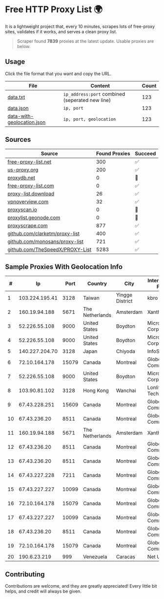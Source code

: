 
# Free HTTP Proxy List 🌍

It is a lightweight project that, every 10 minutes, scrapes lots of free-proxy sites, validates if it works, and serves a clean proxy list.


> Scraper found **7839** proxies at the latest update. Usable proxies are below.

## Usage

Click the file format that you want and copy the URL.


|File|Content|Count|
|----|-------|-----|
|[data.txt](https://raw.githubusercontent.com/themiralay/Proxy-List-World/master/data.txt)|`ip_address:port` combined (seperated new line)|123|
|[data.json](https://raw.githubusercontent.com/themiralay/Proxy-List-World/master/data.json)|`ip, port`|123|
|[data-with-geolocation.json](https://raw.githubusercontent.com/themiralay/Proxy-List-World/master/data-with-geolocation.json)|`ip, port, geolocation`|123|

## Sources

|Source|Found Proxies|Succeed|
|------|-------------|-------|
|[free-proxy-list.net](https://free-proxy-list.net)|300|✅|
|[us-proxy.org](https://www.us-proxy.org)|200|✅|
|[proxydb.net](http://proxydb.net)|0|🚫|
|[free-proxy-list.com](https://free-proxy-list.com/?page=&port=&type%5B%5D=http&type%5B%5D=https&up_time=0&search=Search)|0|✅|
|[proxy-list.download](https://www.proxy-list.download/HTTP)|26|✅|
|[vpnoverview.com](https://vpnoverview.com/privacy/anonymous-browsing/free-proxy-servers)|32|✅|
|[proxyscan.io](https://www.proxyscan.io)|0|🚫|
|[proxylist.geonode.com](https://proxylist.geonode.com/api/proxy-list?limit=300&page=1&sort_by=lastChecked&sort_type=desc&protocols=http,https)|0|🚫|
|[proxyscrape.com](https://api.proxyscrape.com/v2/?request=displayproxies&protocol=http&timeout=10000&country=all&ssl=all&anonymity=all)|877|✅|
|[github.com/clarketm/proxy-list](https://raw.githubusercontent.com/clarketm/proxy-list/master/proxy-list-raw.txt)|400|✅|
|[github.com/monosans/proxy-list](https://raw.githubusercontent.com/monosans/proxy-list/main/proxies/http.txt)|721|✅|
|[github.com/TheSpeedX/PROXY-List](https://raw.githubusercontent.com/TheSpeedX/PROXY-List/master/http.txt)|5283|✅|


## Sample Proxies With Geolocation Info

|#|Ip|Port|Country|City|Internet Service Provider|
|-|--|----|-------|----|-------------------------|
|1|103.224.195.41|3128|Taiwan|Yingge District|kbro CO. Ltd.|
|2|160.19.94.188|5671|The Netherlands|Amsterdam|Xantho UAB|
|3|52.226.55.108|9000|United States|Boydton|Microsoft Corporation|
|4|52.226.55.108|9000|United States|Boydton|Microsoft Corporation|
|5|140.227.204.70|3128|Japan|Chiyoda|InfoSphere|
|6|72.10.164.178|15079|Canada|Montreal|GloboTech Communications|
|7|52.226.55.108|9000|United States|Boydton|Microsoft Corporation|
|8|103.90.81.102|3128|Hong Kong|Wanchai|Lonlife Technology Co.|
|9|67.43.228.251|15609|Canada|Montreal|GloboTech Communications|
|10|67.43.236.20|8511|Canada|Montreal|GloboTech Communications|
|11|160.19.94.188|5671|The Netherlands|Amsterdam|Xantho UAB|
|12|67.43.236.20|8511|Canada|Montreal|GloboTech Communications|
|13|67.43.236.20|8511|Canada|Montreal|GloboTech Communications|
|14|67.43.227.228|7211|Canada|Montreal|GloboTech Communications|
|15|67.43.227.227|10099|Canada|Montreal|GloboTech Communications|
|16|72.10.164.178|15079|Canada|Montreal|GloboTech Communications|
|17|67.43.227.227|10099|Canada|Montreal|GloboTech Communications|
|18|67.43.236.20|8511|Canada|Montreal|GloboTech Communications|
|19|72.10.164.178|15079|Canada|Montreal|GloboTech Communications|
|20|190.6.23.219|999|Venezuela|Caracas|Net Uno|



## Contributing

Contributions are welcome, and they are greatly appreciated! Every
little bit helps, and credit will always be given.

